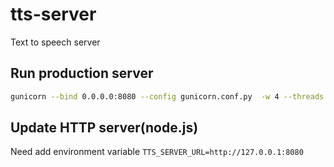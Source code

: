 # tts-server
Text to speech server



## Run production server 
```bash
gunicorn --bind 0.0.0.0:8080 --config gunicorn.conf.py  -w 4 --threads 10 app:app
```

## Update HTTP server(node.js)
Need add environment variable 
`TTS_SERVER_URL=http://127.0.0.1:8080` 